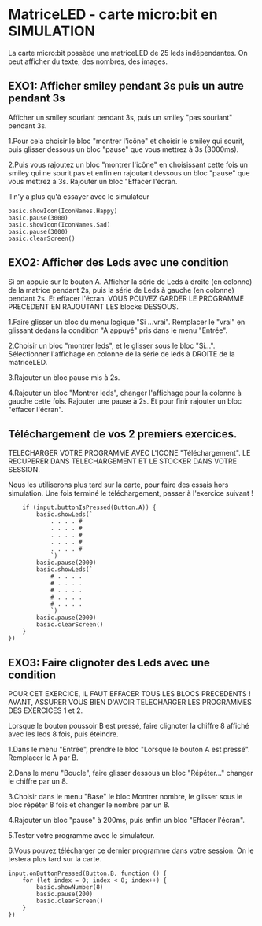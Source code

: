 # MatriceLED - carte micro:bit en SIMULATION
La carte micro:bit possède une matriceLED
de 25 leds indépendantes.
On peut afficher du texte, des nombres, des images.

## EXO1: Afficher smiley pendant 3s puis un autre pendant 3s

Afficher un smiley souriant pendant 3s, puis
un smiley "pas souriant" pendant 3s.

1.Pour cela choisir le bloc "montrer l'icône" et choisir
le smiley qui sourit, puis glisser dessous un bloc
"pause" que vous mettrez à 3s (3000ms).


2.Puis vous rajoutez un bloc "montrer l'icône" en 
choisissant cette fois un smiley qui ne sourit pas
et enfin en rajoutant dessous un bloc "pause"
que vous mettrez à 3s. Rajouter un bloc "Effacer l'écran.

Il n'y a plus qu'à essayer avec le simulateur 



```blocks
basic.showIcon(IconNames.Happy)
basic.pause(3000)
basic.showIcon(IconNames.Sad)
basic.pause(3000)
basic.clearScreen()
```


## EXO2: Afficher des Leds avec une condition

Si on appuie sur le bouton A.
Afficher la série de Leds à droite (en colonne) de la matrice
pendant 2s, puis la série de Leds à gauche (en colonne) pendant
2s. Et effacer l'écran.
VOUS POUVEZ GARDER LE PROGRAMME PRECEDENT EN RAJOUTANT LES blocks
DESSOUS.

1.Faire glisser un bloc du menu logique "Si ...vrai".
Remplacer le "vrai" en glissant dedans la condition "A appuyé"
pris dans le menu "Entrée".

2.Choisir un bloc "montrer leds", et le glisser sous
le bloc "Si...". Sélectionner l'affichage
en colonne de la série de leds à DROITE de la matriceLED.

3.Rajouter un bloc pause mis à 2s.

4.Rajouter un bloc "Montrer leds", changer l'affichage
pour la colonne à gauche cette fois. Rajouter une pause à 2s.
Et pour finir rajouter un bloc "effacer l'écran".


## Téléchargement de vos 2 premiers exercices.
TELECHARGER VOTRE PROGRAMME AVEC L'ICONE "Téléchargement".
LE RECUPERER DANS TELECHARGEMENT ET LE STOCKER DANS VOTRE SESSION.

Nous les utiliserons plus tard sur la carte, pour faire des essais 
hors simulation.
Une fois terminé le téléchargement, passer à l'exercice suivant !


```blocks
    if (input.buttonIsPressed(Button.A)) {
        basic.showLeds(`
            . . . . #
            . . . . #
            . . . . #
            . . . . #
            . . . . #
            `)
        basic.pause(2000)
        basic.showLeds(`
            # . . . .
            # . . . .
            # . . . .
            # . . . .
            # . . . .
            `)
        basic.pause(2000)
        basic.clearScreen()
    }
})

```



## EXO3: Faire clignoter des Leds avec une condition

POUR CET EXERCICE, IL FAUT EFFACER TOUS LES BLOCS PRECEDENTS !
AVANT, ASSURER VOUS BIEN D'AVOIR TELECHARGER LES PROGRAMMES
DES EXERCICES 1 et 2.


Lorsque le bouton poussoir B est pressé, faire clignoter
la chiffre 8 affiché avec les leds 8 fois, puis éteindre.




1.Dans le menu "Entrée", prendre le bloc
"Lorsque le bouton A est pressé". Remplacer le A par B.

2.Dans le menu "Boucle", faire glisser dessous un bloc
"Répéter..." changer le chiffre par un 8.

3.Choisir dans le menu "Base" le bloc Montrer nombre, le glisser
sous le bloc répéter 8 fois et changer le nombre par un 8.

4.Rajouter un bloc "pause" à 200ms, puis enfin un bloc
"Effacer l'écran".

5.Tester votre programme avec le simulateur.

6.Vous pouvez télécharger ce dernier programme dans 
votre session. On le testera plus tard sur la carte.


```blocks
input.onButtonPressed(Button.B, function () {
    for (let index = 0; index < 8; index++) {
        basic.showNumber(8)
        basic.pause(200)
        basic.clearScreen()
    }
})
```
